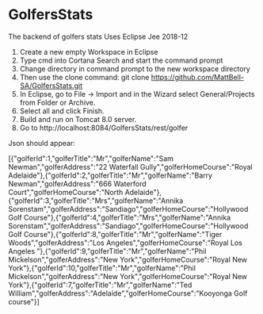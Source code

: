 # GolfersStats
The backend of golfers stats
Uses Eclipse Jee 2018-12

1) Create a new empty Workspace in Eclipse
2) Type cmd into Cortana Search and start the command prompt
3) Change directory in command prompt to the new workspace directory
4) Then use the clone command:   git clone https://github.com/MattBell-SA/GolfersStats.git
5) In Eclipse, go to File -> Import and in the Wizard select General/Projects from Folder or Archive.
6) Select all and click Finish.
7) Build and run on Tomcat 8.0 server.
8) Go to http://localhost:8084/GolfersStats/rest/golfer

Json should appear:

[{"golferId":1,"golferTitle":"Mr","golferName":"Sam Newman","golferAddress":"22 Waterfall Gully","golferHomeCourse":"Royal Adelaide"},{"golferId":2,"golferTitle":"Mr","golferName":"Barry Newman","golferAddress":"666 Waterford Court","golferHomeCourse":"North Adelaide"},{"golferId":3,"golferTitle":"Mrs","golferName":"Annika Sorenstam","golferAddress":"Sandiago","golferHomeCourse":"Hollywood Golf Course"},{"golferId":4,"golferTitle":"Mrs","golferName":"Annika Sorenstam","golferAddress":"Sandiago","golferHomeCourse":"Hollywood Golf Course"},{"golferId":8,"golferTitle":"Mr","golferName":"Tiger Woods","golferAddress":"Los Angeles","golferHomeCourse":"Royal Los Angeles "},{"golferId":9,"golferTitle":"Mr","golferName":"Phil Mickelson","golferAddress":"New York","golferHomeCourse":"Royal New York"},{"golferId":10,"golferTitle":"Mr","golferName":"Phil Mickelson","golferAddress":"New York","golferHomeCourse":"Royal New York"},{"golferId":7,"golferTitle":"Mr","golferName":"Ted William","golferAddress":"Adelaide","golferHomeCourse":"Kooyonga Golf course"}]
